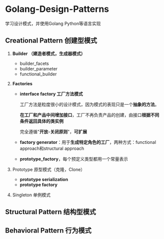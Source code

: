 # Golang-Design-Patterns
学习设计模式，并使用Golang Python等语言实现





## Creational Pattern 创建型模式

1. **Builder （建造者模式，生成器模式）**

   - builder_facets
   - builder_parameter
   - functional_builder

2. **Factories**

   - **interface factory 工厂方法模式**

     工厂方法是粒度很小的设计模式，因为模式的表现只是一个**抽象的方法**。

     **在工厂和产品中间增加接口**，工厂不再负责产品的创建，由接口**根据不同条件返回具体的类实例**

     完全遵循"**开放-关闭原则**"，**可扩展**

   - **factory generator**：用于**生成特定角色的工厂**，两种方式：functional approach和structural approach

   -  **prototype_factory**，每个预定义类型都用一个常量表示

3. Prototype 原型模式（克隆，Clone）

   - **prototype serialization**
   - **prototype factory**

4. Singleton 单例模式



## Structural Pattern 结构型模式





## Behavioral Pattern 行为模式

